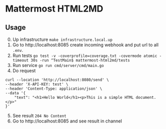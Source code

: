 # Mattermost HTML2MD

## Usage

0. Up infrastructure `make infrastructure.local.up`
1. Go to http://localhost:8085 create incoming webhook and put url to all `.env`.
2. Run tests `go test -v -coverprofile=coverage.txt -covermode atomic -timeout 30s -run ^TestMain$ mattermost-html2md/tests`
3. Run service `go run cmd/server/cmd/main.go`
4. Do request
```
curl --location 'http://localhost:8080/send' \
--header 'X-API-KEY: test' \
--header 'Content-Type: application/json' \
--data '{
    "text": "<h1>Hello World</h1><p>This is a simple HTML document.</p>"
}'
```
5. See result `204 No Content`
6. Go to http://localhost:8085 and see result in channel
